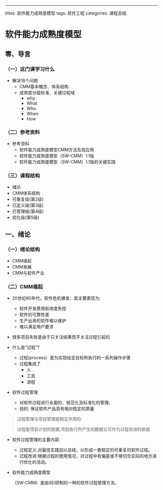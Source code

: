 ---
titles: 软件能力成熟度模型
tags: 软件工程
categories: 课程总结
# 软件能力成熟度模型

## 零、导言

### （一）这门课学习什么

- 解决18个问题
  - CMM基本概念、体系结构
  - 成熟度分级标准、关键过程域
    - why
    - What
    - Who
    - When
    - How

### （二）参考资料

- 参考资料
  - 软件能力成熟度模型CMM方法及其应用
  - 软件能力成熟度模型（SW-CMM）1.1版
  - 软件能力成熟度模型（SW-CMM）1.1版的关键实践

### （三）课程结构

- 绪论
- CMM体系结构
- 可重复级(第2级)
- 已定义级(第3级)
- 已管理级(第4级)
- 优化级(第5级)

## 一、绪论

### （一）绪论结构

- CMM缘起
- CMM发展
- CMM与软件产业

### （二）CMM缘起

- 20世纪60年代，软件危机爆发，其主要表现为:
  - 软件开发费用和进度失控
  - 软件的可靠性差
  - 生产出来的软件难以维护
  - 难以满足用户要求

- 很多项目失败是由于只关注结果而不关注过程引起的

- 什么是“过程”?
  - 过程(process）是为实现给定目标所执行的一系列操作步骤
  - 过程集成了
    - 人
    - 工具
    - 进程

- 软件过程管理
  - 对软件过程进行全面的、规范化及标准化的管理。
  - 目的: 保证软件产品具有相对稳定的质量

> 过程管理与项目管理是相互作用的:
>
> 过程是项目计划的依据,项目执行所产生的数据又可作为过程改进的依据

- 软件过程管理的主要内容:
  - 过程定义:对最佳实践加以总结，以形成一套稳定的可重复的软件过程。
  - 过程改进:根据过程的使用情况，对过程中有偏差或不够切合实际的地方进行优化的活动。

- 软件能力成熟度模型

  （SW-CMM）是由SEI研制的一种的软件过程管理方法。

